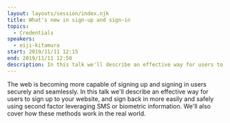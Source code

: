 ```yaml
---
layout: layouts/session/index.njk
title: What's new in sign-up and sign-in
topics:
  - Credentials
speakers:
  - eiji-kitamura
start: 2019/11/11 12:15
end: 2019/11/11 12:50
description: In this talk we'll describe an effective way for users to sign up to your website, and sign back in more easily and safely using second factor leveraging SMS or biometric information…
---
```


The web is becoming more capable of signing up and signing in users securely and seamlessly. In this talk we'll describe an effective way for users to sign up to your website, and sign back in more easily and safely using second factor leveraging SMS or biometric information. We'll also cover how these methods work in the real world.
